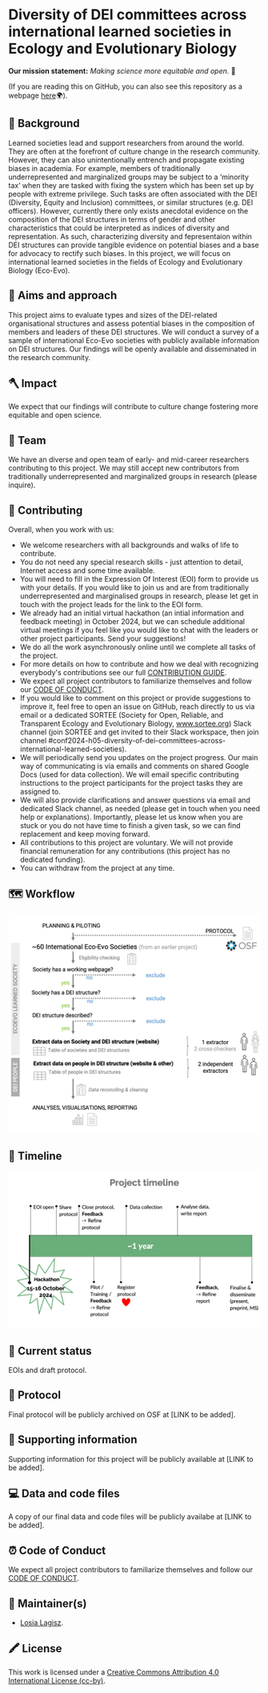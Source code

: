 # Diversity of DEI committees across international learned societies in Ecology and Evolutionary Biology 

**Our mission statement:** *Making science more equitable and open.* 🌟  

  

(If you are reading this on GitHub, you can also see this repository as a webpage [here](https://mlagisz.github.io/survey_EcoEvo_societies_DEI/)🌍).   

## 🔖 Background   
Learned societies lead and support researchers from around the world. They are often at the forefront of culture change in the research community. However, they can also unintentionally entrench and propagate existing biases in academia. For example,  members of traditionally underrepresented and marginalized groups may be subject to a ‘minority tax’ when they are tasked with fixing the system which has been set up by people with extreme privilege. Such tasks are often associated with the DEI (Diversity, Equity and Inclusion) committees, or similar structures (e.g. DEI officers). However, currently there only exists anecdotal evidence on the composition of the DEI structures in terms of gender and other characteristics that could be interpreted as indices of diversity and representation. As such, characterizing diversity and fepresentaion within DEI structures can provide tangible evidence on potential biases and a base for advocacy to rectify such biases. In this project, we will focus on international learned societies in the fields of Ecology and Evolutionary Biology (Eco-Evo).  

## 🏹 Aims and approach  
This project aims to evaluate types and sizes of the DEI-related organisational structures and assess potential biases in the composition of members and leaders of these DEI structures. We will conduct a survey of a sample of international Eco-Evo societies with publicly available information on DEI structures. Our findings will be openly available and disseminated in the research community.      

## 🪓 Impact  
We expect that our findings will contribute to culture change fostering more equitable and open science.    

## 💎 Team  
We have an diverse and open team of early- and mid-career researchers contributing to this project. We may still accept new contributors from traditionally underrepresented and marginalized groups in research (please inquire).

## 💛 Contributing  
Overall, when you work with us:   
- We welcome researchers with all backgrounds and walks of life to contribute.   
- You do not need any special research skills - just attention to detail, Internet access and some time available.   
- You will need to fill in the Expression Of Interest (EOI) form to provide us with your details. If you would like to join us and are from traditionally underrepresented and marginalised groups in research, please let get in touch with the project leads for the link to the EOI form.   
- We already had an initial virtual hackathon (an intial information and feedback meeting) in October 2024, but we can schedule additional virtual meetings if you feel like you would like to chat with the leaders or other project participants. Send your suggestions!  
- We do all the work asynchronously online until we complete all tasks of the project.    
- For more details on how to contribute and how we deal with recognizing everybody's contributions see our full [CONTRIBUTION GUIDE](/CONTRIBUTING.md).  
- We expect all project contributors to familiarize themselves and follow our [CODE OF CONDUCT](/CODE_OF_CONDUCT.md).   
- If you would like to comment on this project or provide suggestions to improve it, feel free to open an issue on GitHub, reach directly to us via email or a dedicated SORTEE (Society for Open, Reliable, and Transparent Ecology and Evolutionary Biology, www.sortee.org) Slack channel (join SORTEE and get invited to their Slack workspace, then join channel #conf2024-h05-diversity-of-dei-committees-across-international-learned-societies).
- We will periodically send you updates on the project progress. Our main way of communicating is via emails and comments on shared Google Docs (used for data collection). We will email specific contributing instructions to the project participants for the project tasks they are assigned to.
- We will also provide clarifications and answer questions via email and dedicated Slack channel, as needed (please get in touch when you need help or explanations). Importantly, please let us know when you are stuck or you do not have time to finish a given task, so we can find replacement and keep moving forward. 
- All contributions to this project are voluntary. We will not provide financial remuneration for any contributions (this project has no dedicated funding).
- You can withdraw from the project at any time.  

## 🗺 Workflow
![Tentative workflow](EcoEvo_societies_DEI_workflow_v1.png)

## 📅 Timeline
![Tentative timeline](SORTEE2024_project_timeline.png)

## 🚉 Current status    
EOIs and draft protocol.      

## 🚀 Protocol   
Final protocol will be publicly archived on OSF at [LINK to be added].    

## 🚚 Supporting information 
Supporting information for this project will be publicly available at [LINK to be added].    

## 💻 Data and code files      
A copy of our final data and code files will be publicly availabe at [LINK to be added].     

## ⏰ Code of Conduct   
We expect all project contributors to familiarize themselves and follow our [CODE OF CONDUCT](/CODE_OF_CONDUCT.md).      

## 🔧 Maintainer(s)
* [Losia Lagisz](https://github.com/mlagisz).   

## 🖍️ License 
This work is licensed under a [Creative Commons Attribution 4.0 International License (cc-by)](/LICENSE.md).   
